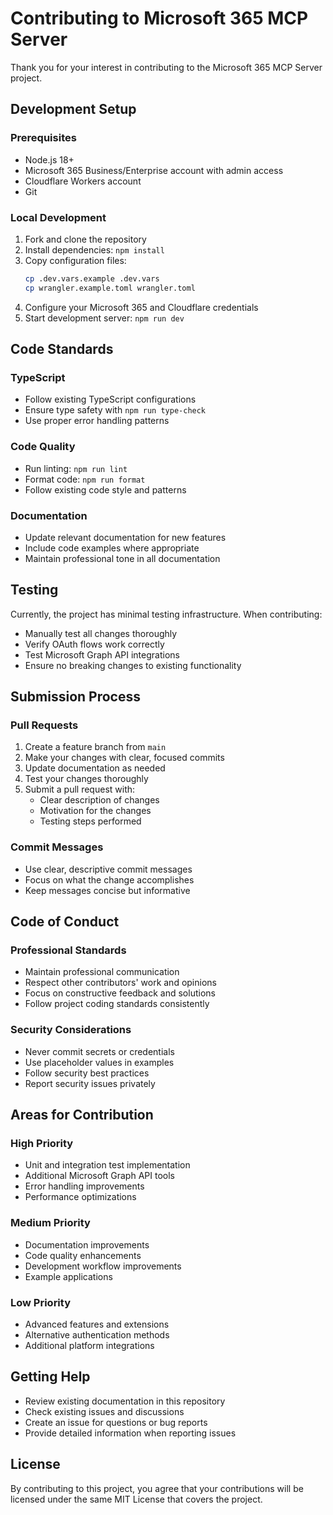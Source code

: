 # Contributing to Microsoft 365 MCP Server

Thank you for your interest in contributing to the Microsoft 365 MCP Server project.

## Development Setup

### Prerequisites

- Node.js 18+
- Microsoft 365 Business/Enterprise account with admin access
- Cloudflare Workers account
- Git

### Local Development

1. Fork and clone the repository
2. Install dependencies: `npm install`
3. Copy configuration files:
   ```bash
   cp .dev.vars.example .dev.vars
   cp wrangler.example.toml wrangler.toml
   ```
4. Configure your Microsoft 365 and Cloudflare credentials
5. Start development server: `npm run dev`

## Code Standards

### TypeScript

- Follow existing TypeScript configurations
- Ensure type safety with `npm run type-check`
- Use proper error handling patterns

### Code Quality

- Run linting: `npm run lint`
- Format code: `npm run format`
- Follow existing code style and patterns

### Documentation

- Update relevant documentation for new features
- Include code examples where appropriate
- Maintain professional tone in all documentation

## Testing

Currently, the project has minimal testing infrastructure. When contributing:

- Manually test all changes thoroughly
- Verify OAuth flows work correctly
- Test Microsoft Graph API integrations
- Ensure no breaking changes to existing functionality

## Submission Process

### Pull Requests

1. Create a feature branch from `main`
2. Make your changes with clear, focused commits
3. Update documentation as needed
4. Test your changes thoroughly
5. Submit a pull request with:
   - Clear description of changes
   - Motivation for the changes
   - Testing steps performed

### Commit Messages

- Use clear, descriptive commit messages
- Focus on what the change accomplishes
- Keep messages concise but informative

## Code of Conduct

### Professional Standards

- Maintain professional communication
- Respect other contributors' work and opinions
- Focus on constructive feedback and solutions
- Follow project coding standards consistently

### Security Considerations

- Never commit secrets or credentials
- Use placeholder values in examples
- Follow security best practices
- Report security issues privately

## Areas for Contribution

### High Priority

- Unit and integration test implementation
- Additional Microsoft Graph API tools
- Error handling improvements
- Performance optimizations

### Medium Priority

- Documentation improvements
- Code quality enhancements
- Development workflow improvements
- Example applications

### Low Priority

- Advanced features and extensions
- Alternative authentication methods
- Additional platform integrations

## Getting Help

- Review existing documentation in this repository
- Check existing issues and discussions
- Create an issue for questions or bug reports
- Provide detailed information when reporting issues

## License

By contributing to this project, you agree that your contributions will be licensed under the same MIT License that covers the project.
